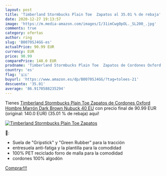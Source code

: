 ```yaml
---
layout: post
title: 'Timberland Stormbucks Plain Toe  Zapatos al 35.01 % de rebaja'
date: 2020-12-27 19:13:57
image: 'https://m.media-amazon.com/images/I/31imCwg0pOL._SL200_.jpg'
comments: true
category: ofertas
author: ring
slug: 'B0070SJ4GG-es'
actualPrice: 90.99 EUR
currency: EUR
price: 90.99
comparePrice: 140.0 EUR
prodname: 'Timberland Stormbucks Plain Toe  Zapatos de Cordones Oxford Hombre  Marrón Dark Brown Nubuck  40 EU'
country: 'es'
flag: '🇪🇸'
buyurl: 'https://www.amazon.es/dp/B0070SJ4GG/?tag=tolees-21'
descuento: '35.01'
average: '86.9170588235294'
---
```


Tienes [Timberland Stormbucks Plain Toe  Zapatos de Cordones Oxford Hombre  Marrón Dark Brown Nubuck  40 EU](https://www.amazon.es/dp/B0070SJ4GG/?tag=tolees-21) con precio final de  90.99 EUR (original: 140.0 EUR) (35.01 %  de rebaja) aqui!

[![Timberland Stormbucks Plain Toe  Zapatos](https://m.media-amazon.com/images/I/31imCwg0pOL._SL200_.jpg)](https://www.amazon.es/dp/B0070SJ4GG/?tag=tolees-21)

🔎:

- Suela de "Gripstick" y "Green Rubber" para la tracción
- entresuela anti-fatiga y la plantilla para la comodidad
- 100% PET reciclado forro de malla para la comodidad
- cordones 100% algodón

[Comprar!!!](https://www.amazon.es/dp/B0070SJ4GG/?tag=tolees-21)
